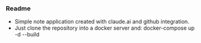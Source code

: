 ### Readme
- Simple note application created with claude.ai and github integration.
- Just clone the repository into a docker server and: docker-compose up -d --build

